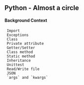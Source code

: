 ## Python - Almost a circle
#### Background Context
     Import
     Exceptions
     Class
     Private attribute
     Getter/Setter
     Class method
     Static method
     Inheritance
     Unittest
     Read/Write file
     JSON
     `args` and `kwargs`

